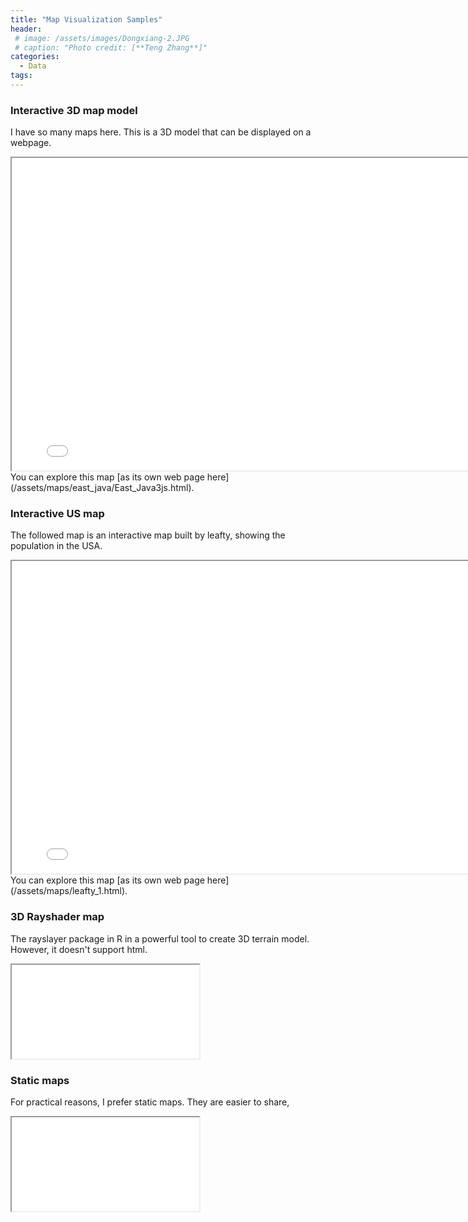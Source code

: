 ```yaml
---
title: "Map Visualization Samples"
header:
 # image: /assets/images/Dongxiang-2.JPG
 # caption: "Photo credit: [**Teng Zhang**]"
categories:
  - Data
tags:
---
```


### Interactive 3D map model
I have so many maps here. This is a 3D model that can be displayed on a webpage. 
<iframe src="/assets/maps/east_java_anim/East_Java3js.html" height="500" width="800"></iframe>
You can explore this map [as its own web page here](/assets/maps/east_java/East_Java3js.html).

### Interactive US map
The followed map is an interactive map built by leafty, showing the population in the USA.  
<iframe src="/assets/maps/leafty_1.html" height="500" width="800"></iframe>
You can explore this map [as its own web page here](/assets/maps/leafty_1.html).

### 3D Rayshader map
The rayslayer package in R in a powerful tool to create 3D terrain model. However, it doesn't support html. 
<iframe src="/assets/maps/Sleeping_bear-3Dzm.png"></iframe>

### Static maps
For practical reasons, I prefer static maps. They are easier to share, 
<iframe src="/assets/maps/static_map.png"></iframe>




